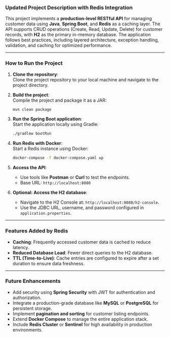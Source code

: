 ### Updated Project Description with Redis Integration

This project implements a **production-level RESTful API** for managing customer data using **Java**, **Spring Boot**, and **Redis** as a caching layer. The API supports CRUD operations (Create, Read, Update, Delete) for customer records, with **H2** as the primary in-memory database. The application follows best practices, including layered architecture, exception handling, validation, and caching for optimized performance.

---

### How to Run the Project

1. **Clone the repository**:  
   Clone the project repository to your local machine and navigate to the project directory.

2. **Build the project**:  
   Compile the project and package it as a JAR:
   ```bash
   mvn clean package
   ```

3. **Run the Spring Boot application**:  
   Start the application locally using Gradle:
   ```bash
   ./gradlew bootRun
   ```

4. **Run Redis with Docker**:  
   Start a Redis instance using Docker:
   ```bash
   docker-compose -f docker-compose.yaml up
   ```

5. **Access the API**:  
   - Use tools like **Postman** or **Curl** to test the endpoints.  
   - Base URL: `http://localhost:8080`

6. **Optional: Access the H2 database**:  
   - Navigate to the H2 Console at: `http://localhost:8080/h2-console`.  
   - Use the JDBC URL, username, and password configured in `application.properties`.

---



### Features Added by Redis

- **Caching**: Frequently accessed customer data is cached to reduce latency.  
- **Reduced Database Load**: Fewer direct queries to the H2 database.  
- **TTL (Time-to-Live)**: Cache entries are configured to expire after a set duration to ensure data freshness.

---

### Future Enhancements

- Add security using **Spring Security** with JWT for authentication and authorization.
- Integrate a production-grade database like **MySQL** or **PostgreSQL** for persistent storage.
- Implement **pagination and sorting** for customer listing endpoints.
- Extend **Docker Compose** to manage the entire application stack.
- Include **Redis Cluster** or **Sentinel** for high availability in production environments.


